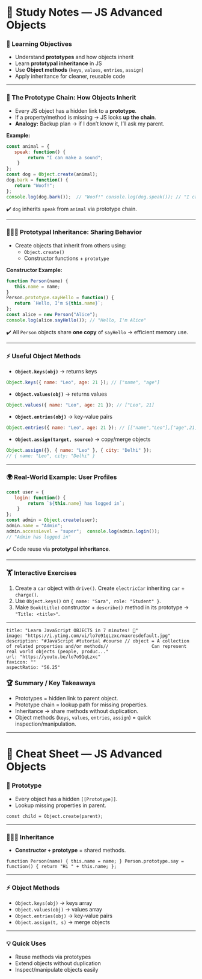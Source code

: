 # 📑 Study Notes — JS Advanced Objects

### 🎯 Learning Objectives

- Understand **prototypes** and how objects inherit
- Learn **prototypal inheritance** in JS
- Use **Object methods** (`keys`, `values`, `entries`, `assign`)
- Apply inheritance for cleaner, reusable code

---

### 🔗 The Prototype Chain: How Objects Inherit

- Every JS object has a hidden link to a **prototype**.
- If a property/method is missing → JS looks **up the chain**.
- **Analogy:** Backup plan → if I don’t know it, I’ll ask my parent.

**Example:**

```js
const animal = {
   speak: function() {
        return "I can make a sound";
    }
};
const dog = Object.create(animal);
dog.bark = function() {
   return "Woof!";
};
console.log(dog.bark());  // "Woof!" console.log(dog.speak()); // "I can make a sound"
```

✔️ `dog` inherits `speak` from `animal` via prototype chain.

---

### 👨‍👩‍👧 Prototypal Inheritance: Sharing Behavior

- Create objects that inherit from others using:
    - `Object.create()`
    - Constructor functions + `prototype`

**Constructor Example:**

```js
function Person(name) {
   this.name = name;
}  
Person.prototype.sayHello = function() {
   return `Hello, I'm ${this.name}`; 
};
const alice = new Person("Alice"); 
console.log(alice.sayHello()); // "Hello, I'm Alice"
```

✔️ All `Person` objects share **one copy** of `sayHello` → efficient memory use.

---

### ⚡ Useful Object Methods

- **`Object.keys(obj)`** → returns keys

```js
Object.keys({ name: "Leo", age: 21 }); // ["name", "age"]
```

- **`Object.values(obj)`** → returns values

```js
Object.values({ name: "Leo", age: 21 }); // ["Leo", 21]
```

- **`Object.entries(obj)`** → key-value pairs

```js
Object.entries({ name: "Leo", age: 21 }); // [["name","Leo"],["age",21]]
```

- **`Object.assign(target, source)`** → copy/merge objects

```js
Object.assign({}, { name: "Leo" }, { city: "Delhi" }); 
// { name: "Leo", city: "Delhi" }
```

---

### 🌍 Real-World Example: User Profiles

```js
const user = {
   login: function() {
        return `${this.name} has logged in`;
	} 
};  
const admin = Object.create(user); 
admin.name = "Admin"; 
admin.accessLevel = "super";  console.log(admin.login()); 
// "Admin has logged in"
```

✔️ Code reuse via **prototypal inheritance**.

---

### 🏋️ Interactive Exercises

1. Create a `car` object with `drive()`. Create `electricCar` inheriting `car` + `charge()`.
2. Use `Object.keys()` on `{ name: "Sara", role: "Student" }`.
3. Make `Book(title)` constructor + `describe()` method in its prototype → `"Title: <title>"`.

---

```embed
title: "Learn JavaScript OBJECTS in 7 minutes! 🧍"
image: "https://i.ytimg.com/vi/lo7o91qLzxc/maxresdefault.jpg"
description: "#JavaScript #tutorial #course // object = A collection of related properties and/or methods//                Can represent real world objects (people, produc..."
url: "https://youtu.be/lo7o91qLzxc"
favicon: ""
aspectRatio: "56.25"
```

### 🏆 Summary / Key Takeaways

- Prototypes = hidden link to parent object.
- Prototype chain = lookup path for missing properties.
- Inheritance → share methods without duplication.
- Object methods (`keys`, `values`, `entries`, `assign`) = quick inspection/manipulation.

---

# 📝 Cheat Sheet — JS Advanced Objects

### 🔗 Prototype

- Every object has a hidden `[[Prototype]]`.
- Lookup missing properties in parent.

`const child = Object.create(parent);`

---

### 👨‍👩‍👧 Inheritance

- **Constructor + prototype** = shared methods.

`function Person(name) { this.name = name; } Person.prototype.say = function() { return "Hi " + this.name; };`

---

### ⚡ Object Methods

- `Object.keys(obj)` → keys array
- `Object.values(obj)` → values array
- `Object.entries(obj)` → key-value pairs
- `Object.assign(t, s)` → merge objects

---

### 💡 Quick Uses

- Reuse methods via prototypes
- Extend objects without duplication
- Inspect/manipulate objects easily
